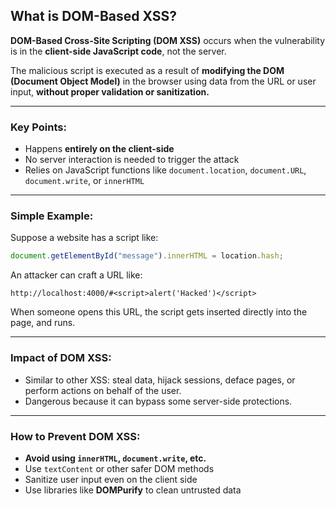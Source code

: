 
## What is DOM-Based XSS?

**DOM-Based Cross-Site Scripting (DOM XSS)** occurs when the vulnerability is in the **client-side JavaScript code**, not the server.

The malicious script is executed as a result of **modifying the DOM (Document Object Model)** in the browser using data from the URL or user input, **without proper validation or sanitization.**

---

### Key Points:

- Happens **entirely on the client-side**
- No server interaction is needed to trigger the attack
- Relies on JavaScript functions like `document.location`, `document.URL`, `document.write`, or `innerHTML`

---

### Simple Example:

Suppose a website has a script like:
```js
document.getElementById("message").innerHTML = location.hash;
```

An attacker can craft a URL like:
```
http://localhost:4000/#<script>alert('Hacked')</script>
```

When someone opens this URL, the script gets inserted directly into the page, and runs.

---

### Impact of DOM XSS:

- Similar to other XSS: steal data, hijack sessions, deface pages, or perform actions on behalf of the user.
- Dangerous because it can bypass some server-side protections.

---

### How to Prevent DOM XSS:

- **Avoid using `innerHTML`, `document.write`, etc.**
- Use `textContent` or other safer DOM methods
- Sanitize user input even on the client side
- Use libraries like **DOMPurify** to clean untrusted data


